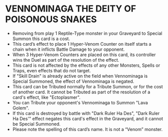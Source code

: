 
# VENNOMINAGA THE DEITY OF POISONOUS SNAKES

*   Removing from play 1 Reptile-Type monster in your Graveyard to Special Summon this card is a cost.
*   This card’s effect to place 1 Hyper-Venom Counter on itself starts a chain when it inflicts Battle Damage to your opponent.
*   When 3 Hyper-Venom Counters are placed on this card, its controller wins the Duel as part of the resolution of the effect.
*   This card is not affected by the effects of any other Monsters, Spells or Traps, even effects that do not target.
*   If "Skill Drain" is already active on the field when Vennominaga is Special Summoned, the effect of Vennominaga is negated.
*   This card can be Tributed normally for a Tribute Summon, or for the cost of another card. It cannot be Tributed as part of the resolution of a card's effect, like "Ectoplasmer".
*   You can Tribute your opponent's Vennominaga to Summon "Lava Golem".
*   If this card is destroyed by battle with "Dark Ruler Ha Des", "Dark Ruler Ha Des'" effect negates this card's effect in the Graveyard, and it cannot be Special Summoned.
*   Please note the spelling of this card’s name. It is not a “Venom” monster.

  